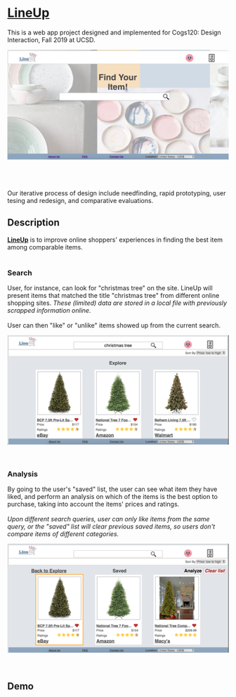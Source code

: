 <h1><a href="https://sadchocopie.github.io/COGS120/">LineUp</a></h1>

This is a web app project designed and implemented for Cogs120: Design Interaction, Fall 2019 at UCSD.
</br>
<p align="center">
  <img width="680"  src="https://github.com/sadchocopie/COGS120/blob/master/assets/imgs/homepage.png">
</p>
</br>

</br>
</br>
Our iterative process of design include needfinding, rapid prototyping, user tesing and redesign, and comparative evaluations.

<h2>Description</h2>
<a href=""https://sadchocopie.github.io/COGS120/><b>LineUp</b></a> is to improve online shoppers' experiences in finding the best item among comparable items.
</br>
</br>
<h3>Search</h3>
User, for instance, can look for "christmas tree" on the site.  LineUp will present items that matched the title "christmas tree" from different online shopping sites. 
<em>These (limited) data are stored in a local file with previously scrapped information online.</em>
</br>
</br>
User can then "like" or "unlike" items showed up from the current search.
</br>
<p align="center">
  <img width="680"  src="https://github.com/sadchocopie/COGS120/blob/master/assets/imgs/search.png">
</p>
</br>

<h3>Analysis</h3>
By going to the user's "saved" list, the user can see what item they have liked, and perform an analysis on which of the items is the best option to purchase, taking into account the items' prices and ratings.
</br>
</br>
<em>Upon different search queries, user can only like items from the same query, or the "saved" list will clear previous saved items, so users don't compare items of different categories.</em>
</br>
<p align="center">
  <img width="680"  src="https://github.com/sadchocopie/COGS120/blob/master/assets/imgs/analysis.png">
</p>
</br>
<h2>Demo</h2>
